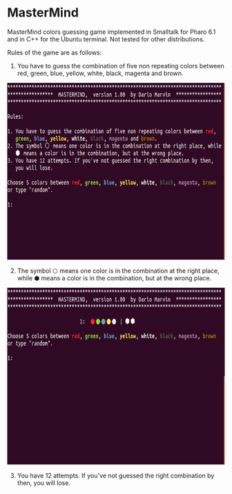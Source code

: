 # MasterMind
MasterMind colors guessing game implemented in Smalltalk for Pharo 6.1 and in C++ for the Ubuntu terminal. Not tested for other distributions.

Rules of the game are as follows:

1. You have to guess the combination of five non repeating colors between red, green, blue, yellow, white, black, magenta and brown.

<p align="center">
  <img width="732" height="410" src="https://github.com/dario-marvin/MasterMind/blob/master/MM1.png">
</p>

2. The symbol ⬡  means one color is in the combination at the right place, while ⬢  means a color is in the combination, but at the wrong place.

<p align="center">
  <img width="732" height="410" src="https://github.com/dario-marvin/MasterMind/blob/master/MM3.png">
</p>

3. You have 12 attempts. If you've not guessed the right combination by then, you will lose.
